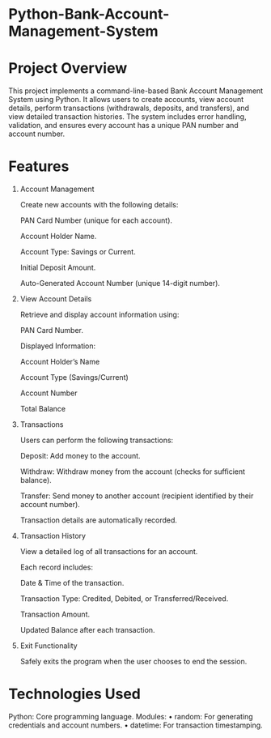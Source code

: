 # Python-Bank-Account-Management-System

# Project Overview
This project implements a command-line-based Bank Account Management System using Python. It allows users to create accounts, view account details, perform transactions (withdrawals, deposits, and transfers), and view detailed transaction histories. The system includes error handling, validation, and ensures every account has a unique PAN number and account number.

# Features

1. Account Management

   Create new accounts with the following details:

   PAN Card Number (unique for each account).

   Account Holder Name.

   Account Type: Savings or Current.

   Initial Deposit Amount.

   Auto-Generated Account Number (unique 14-digit number).

2. View Account Details

   Retrieve and display account information using:

   PAN Card Number.

   Displayed Information:

   Account Holder’s Name

   Account Type (Savings/Current)

   Account Number

   Total Balance

3. Transactions

   Users can perform the following transactions:

   Deposit: Add money to the account.

   Withdraw: Withdraw money from the account (checks for sufficient balance).

   Transfer: Send money to another account (recipient identified by their account number).

   Transaction details are automatically recorded.

4. Transaction History

   View a detailed log of all transactions for an account.

   Each record includes:

   Date & Time of the transaction.

   Transaction Type: Credited, Debited, or Transferred/Received.

   Transaction Amount.

   Updated Balance after each transaction.

5. Exit Functionality

   Safely exits the program when the user chooses to end the session.

# Technologies Used
Python: Core programming language.
Modules:
    &#8226; random: For generating credentials and account numbers.
    &#8226; datetime: For transaction timestamping.


